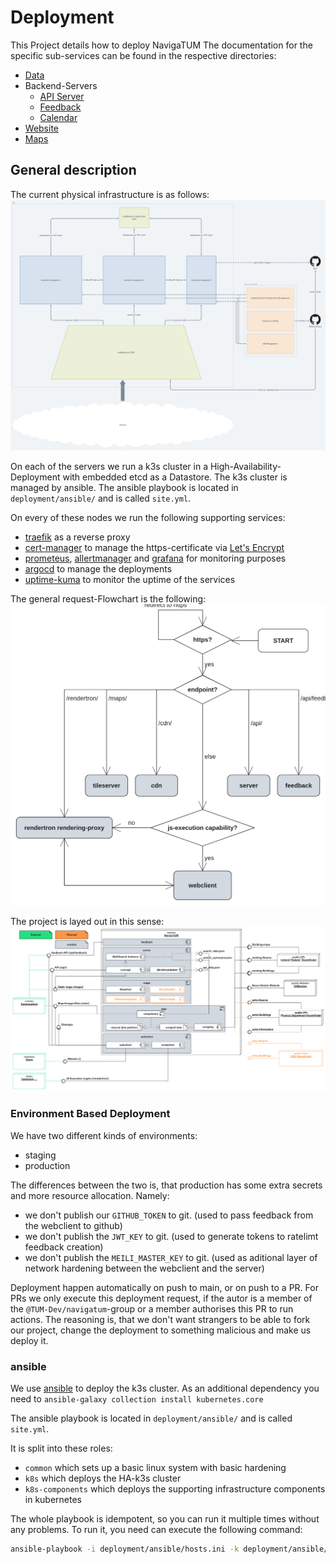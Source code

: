 # Deployment

This Project details how to deploy NavigaTUM
The documentation for the specific sub-services can be found in the respective directories:

- [Data](../data/README.md)
- Backend-Servers
  - [API Server](../server/main-api/README.md)
  - [Feedback](../server/feedback/README.md)
  - [Calendar](../server/calendar/README.md)
- [Website](../webclient/README.md)
- [Maps](../map/README.md)

## General description

The current physical infrastructure is as follows:
![Infrastructure diagram](../resources/deployment/GlobalLayout.png)

On each of the servers we run a k3s cluster in a High-Availability-Deployment with embedded etcd as a Datastore.
The k3s cluster is managed by ansible.
The ansible playbook is located in `deployment/ansible/` and is called `site.yml`.

On every of these nodes we run the following supporting services:
- [traefik](https://traefik.io/) as a reverse proxy
- [cert-manager](https://cert-manager.io/) to manage the https-certificate via [Let's Encrypt](https://letsencrypt.org/)
- [prometeus](https://prometheus.io/), [allertmanager](https://prometheus.io/docs/alerting/latest/alertmanager/) and [grafana](https://grafana.com/) for monitoring purposes
- [argocd](https://argo-cd.readthedocs.io/) to manage the deployments
- [uptime-kuma](https://github.com/louislam/uptime-kuma) to monitor the uptime of the services

The general request-Flowchart is the following:  
![Flowchart, on how the requests are routed](../resources/deployment/Flowchart.png)

The project is layed out in this sense:  
![deployment diagram, of how the different components interact](../resources/deployment/Deployment_Overview.png)

### Environment Based Deployment

We have two different kinds of environments:

- staging
- production

The differences between the two is, that production has some extra secrets and more resource allocation.
Namely:

- we don't publish our `GITHUB_TOKEN` to git. (used to pass feedback from the webclient to github)
- we don't publish the `JWT_KEY` to git. (used to generate tokens to ratelimt feedback creation)
- we don't publish the `MEILI_MASTER_KEY` to git. (used as aditional layer of network hardening between the webclient and the server)

Deployment happen automatically on push to main, or on push to a PR.
For PRs we only execute this deployment request, if the autor is a member of the `@TUM-Dev/navigatum`-group or a member authorises this PR to run actions.
The reasoning is, that we don't want strangers to be able to fork our project, change the deployment to something malicious and make us deploy it.

### ansible

We use [ansible](https://www.ansible.com/) to deploy the k3s cluster.
As an additional dependency you need to `ansible-galaxy collection install kubernetes.core`

The ansible playbook is located in `deployment/ansible/` and is called `site.yml`.

It is split into these roles:

- `common` which sets up a basic linux system with basic hardening
- `k8s` which deploys the HA-k3s cluster
- `k8s-components` which deploys the supporting infrastructure components in kubernetes 

The whole playbook is idempotent, so you can run it multiple times without any problems.
To run it, you need can execute the following command:

```bash
ansible-playbook -i deployment/ansible/hosts.ini -k deployment/ansible/site.yml
```
